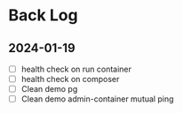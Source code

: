 # Back Log

## 2024-01-19

- [ ] health check on run container
- [ ] health check on composer
- [ ] Clean demo pg
- [ ] Clean demo admin-container mutual ping